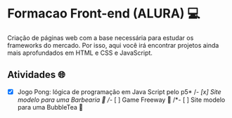 # Formacao Front-end (ALURA) 💻
Criação de páginas web com a base necessária para estudar os frameworks do mercado. Por isso, aqui você irá encontrar projetos ainda mais aprofundados em HTML e CSS e JavaScript.

## Atividades 🌐

- [x] Jogo Pong: lógica de programação em Java Script pelo p5*
/*- [x] Site modelo para uma Barbearia 🧔
/*- [ ] Game Freeway 🚗
/*- [ ] Site modelo para uma BubbleTea 🥤
 
